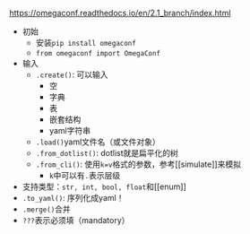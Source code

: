 https://omegaconf.readthedocs.io/en/2.1_branch/index.html
- 初始
  - 安装`pip install omegaconf`
  - `from omegaconf import OmegaConf`
- 输入
  - `.create()`: 可以输入
    - 空
    - 字典
    - 表
    - 嵌套结构
    - yaml字符串
  - `.load()`yaml文件名（或文件对象）
  - `.from_dotlist()`: dotlist就是扁平化的树
  - `.from_cli()`: 使用`k=v`格式的参数，参考[[simulate]]来模拟
    - `k`中可以有`.`表示层级
- 支持类型：`str, int, bool, float`和[[enum]]
- `.to_yaml()`: 序列化成yaml！
- `.merge()`合并
- `???`表示必须填（mandatory）